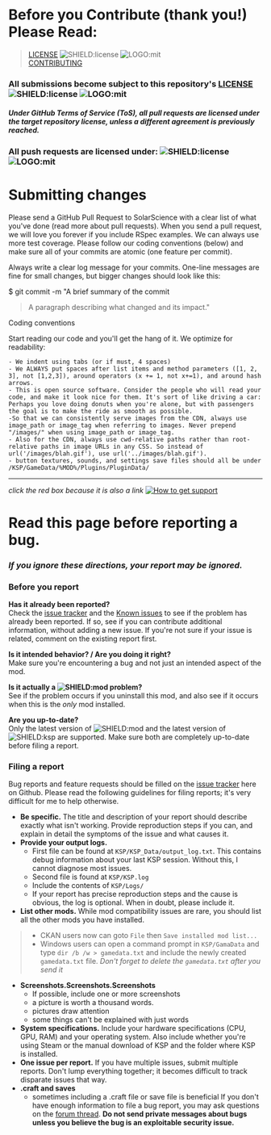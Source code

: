<!-- 
CONTRIBUTING.md
SolarScience
created: 2020 03 13
updated: 2020 03 14
-->

[MOD:license]:      https://github.com/zer0Kerbal/SolarScience/blob/master/LICENSE
[MOD:contributing]: https://github.com/zer0Kerbal/SolarScience/blob/master/.github/CONTRIBUTING.md
[MOD:issues]:       https://github.com/zer0Kerbal/SolarScience/issues
[MOD:wiki]:         https://github.com/zer0Kerbal/SolarScience/
[MOD:known]:        https://github.com/zer0Kerbal/SolarScience/wiki/Known-Issues
[MOD:forum]:        https://forum.kerbalspaceprogram.com/index.php?/topic/178641-*
[SHIELD:mod]:       https://img.shields.io/endpoint?url=https://raw.githubusercontent.com/zer0Kerbal/SolarScience/master/json/mod.json
[SHIELD:ksp]:       https://img.shields.io/endpoint?url=https://raw.githubusercontent.com/zer0Kerbal/SolarScience/master/json/ksp.json
[SHIELD:license]:   https://img.shields.io/endpoint?url=https://raw.githubusercontent.com/zer0Kerbal/SolarScience/master/json/license.json

# Before you Contribute (thank you!) Please Read:
> [LICENSE][MOD:license] ![SHIELD:license] ![LOGO:mit]  
> [CONTRIBUTING][MOD:contributing]

### All submissions become subject to this repository's [LICENSE][MOD:license] ![SHIELD:license] ![LOGO:mit]  
##### Under GitHub Terms of Service (ToS), all pull requests are licensed under the target repository license, unless a different agreement is previously reached.
### All push requests are licensed under: ![SHIELD:license] ![LOGO:mit]  

# Submitting changes
Please send a GitHub Pull Request to SolarScience with a clear list of what you've done (read more about pull requests). When you send a pull request, we will love you forever if you include RSpec examples. We can always use more test coverage. Please follow our coding conventions (below) and make sure all of your commits are atomic (one feature per commit).

Always write a clear log message for your commits. One-line messages are fine for small changes, but bigger changes should look like this:

$ git commit -m "A brief summary of the commit
> 
> A paragraph describing what changed and its impact."

Coding conventions

Start reading our code and you'll get the hang of it. We optimize for readability:

    - We indent using tabs (or if must, 4 spaces)
    - We ALWAYS put spaces after list items and method parameters ([1, 2, 3], not [1,2,3]), around operators (x += 1, not x+=1), and around hash arrows.
    - This is open source software. Consider the people who will read your code, and make it look nice for them. It's sort of like driving a car: Perhaps you love doing donuts when you're alone, but with passengers the goal is to make the ride as smooth as possible.
    -So that we can consistently serve images from the CDN, always use image_path or image_tag when referring to images. Never prepend "/images/" when using image_path or image_tag.
    - Also for the CDN, always use cwd-relative paths rather than root-relative paths in image URLs in any CSS. So instead of url('/images/blah.gif'), use url('../images/blah.gif').
    - button textures, sounds, and settings save files should all be under /KSP/GameData/%MOD%/Plugins/PluginData/ 

***

*click the red box because it is also a link*
[![How to get support][image:get-support]][thread:getsupport]

# Read this page before reporting a bug.
### *If you ignore these directions, your report may be ignored.*

### Before you report

**Has it already been reported?**  
Check the [issue tracker][MOD:issues] and the [Known issues][MOD:known] to see if the problem has already been reported. If so, see if you can contribute additional information, without adding a new issue. 
If you're not sure if your issue is related, comment on the existing report first.

**Is it intended behavior? / Are you doing it right?**  
Make sure you're encountering a bug and not just an intended aspect of the mod.

**Is it actually a ![SHIELD:mod] problem?**  
See if the problem occurs if you uninstall this mod, and also see if it occurs when this is the *only* mod installed. 

**Are you up-to-date?**  
Only the latest version of ![SHIELD:mod] and the latest version of ![SHIELD:ksp] are supported. Make sure both are completely up-to-date before filing a report.

### Filing a report
Bug reports and feature requests should be filled on the [issue tracker][MOD:issues] here on Github. Please read the following guidelines for filing reports; it's very difficult for me to help otherwise.

* **Be specific.** The title and description of your report should describe exactly what isn't working. Provide reproduction steps if you can, and explain in detail the symptoms of the issue and what causes it.
* **Provide your output logs.** 
  - First file can be found at `KSP/KSP_Data/output_log.txt`. This contains debug information about your last KSP session. Without this, I cannot diagnose most issues. 
  - Second file is found at `KSP/KSP.log`
  - Include the contents of `KSP/Logs/` 
  - If your report has precise reproduction steps and the cause is obvious, the log is optional. When in doubt, please include it.
* **List other mods.** While mod compatibility issues are rare, you should list all the other mods you have installed.  
>
> * CKAN users now can goto `File` then `Save installed mod list...`
> * Windows users can open a command prompt in `KSP/GamaData` and type `dir /b /w > gamedata.txt` and include the newly created `gamedata.txt` file. *Don't forget to delete the `gamedata.txt` after you send it*
* **Screenshots.Screenshots.Screenshots**
  - If possible, include one or more screenshots
  - a picture is worth a thousand words.
  - pictures draw attention
  - some things can't be explained with just words 
* **System specifications.** Include your hardware specifications (CPU, GPU, RAM) and your operating system. Also include whether you're using Steam or the manual download of KSP and the folder where KSP is installed.
* **One issue per report.** If you have multiple issues, submit multiple reports. Don't lump everything together; it becomes difficult to track disparate issues that way.
* **.craft and saves**
  - sometimes including a .craft file or save file is beneficial
If you don't have enough information to file a bug report, you may ask questions on the [forum thread][MOD:forum]. **Do not send private messages about bugs unless you believe the bug is an exploitable security issue.**

<!-- 
this file is licensed:
GPLv2 2020
zer0Kerbal
-->

[LOGO:mit]:   https://i.postimg.cc/bvjfsMP5/MIT-17x17.png
[LOGO:wtfpl]: http://www.wtfpl.net/wp-content/uploads/2012/12/wtfpl-badge-4.png
[LOGO:gplv3]: https://i.postimg.cc/90kCDs7K/gplv3-48x17.png

[image:get-support]: https://i.postimg.cc/vHP6zmrw/image.png

[thread:getsupport]: https://forum.kerbalspaceprogram.com/index.php?/topic/83212-*

[LINK:zer0Kerbal]: https://forum.kerbalspaceprogram.com/index.php?/profile/190933-zer0kerbal/